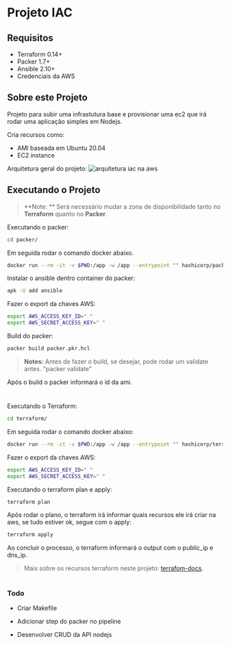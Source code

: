 # Projeto IAC


## Requisitos

- Terraform 0.14+
- Packer 1.7+
- Ansible 2.10+
- Credenciais da AWS

##  Sobre este Projeto
Projeto para subir uma infrastutura  base e provisionar uma ec2 que irá rodar uma aplicação simples em Nodejs.

Cria recursos como:
 - AMI baseada em Ubuntu 20.04
 - EC2 instance

Arquitetura geral do projeto:
![arquitetura iac na aws](https://i.pinimg.com/originals/14/4f/a8/144fa839a6e85704866c4ed38e9a94f4.jpg)

## Executando o Projeto
> **Note: ** Será necessário mudar a zona de disponibilidade tanto no **Terraform** quanto no **Packer**.

Executando o packer:
```bash 
cd packer/
```
Em seguida rodar o comando docker abaixo.
```bash 
docker run --rm -it -v $PWD:/app -w /app --entrypoint "" hashicorp/packer:light sh 
```
Instalar o ansible dentro container do packer:
```bash 
apk -U add ansible
```
Fazer o export da chaves AWS:
```bash
export AWS_ACCESS_KEY_ID=" "
export AWS_SECRET_ACCESS_KEY=" "
```
Build do packer:
```bash
packer build packer.pkr.hcl
```
>**Notes:** Antes de fazer o build, se desejar, pode rodar um validate antes. "packer validate"

Após o build o packer informará o id da ami.
#
Executando o Terraform:
```bash 
cd terraform/
```
Em seguida rodar o comando docker abaixo:
```bash 
docker run --rm -it -v $PWD:/app -w /app --entrypoint "" hashicorp/terraform:light sh 
```
Fazer o export da chaves AWS:
```bash
export AWS_ACCESS_KEY_ID=" "
export AWS_SECRET_ACCESS_KEY=" "
```
Executando o terraform plan e apply:
```bash
terraform plan
```
Após rodar o plano, o terraform irá informar quais recursos ele irá criar na aws, se tudo estiver ok, segue com o apply:
```bash
terraform apply
```
Ao concluir o processo, o terraform informará o output com o public_ip e dns_ip.

>  Mais sobre os recursos terraform neste projeto: [terrafom-docs](https://github.com/ya-kimura/pagar-me/blob/develop/terraform/README.md).
#
### Todo
- Criar Makefile
- Adicionar step do packer no pipeline
- Desenvolver CRUD da API nodejs
  
  #

